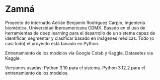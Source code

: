 # Zamná

Proyecto de internado Adrián Benjamín Rodríguez Carpio, ingeniería biomédica, Universidad Iberoamericana CDMX. Basado en el uso de herramientas de deep learning para el desarrollo de un sistema capaz de identificar, segmentar y clasificar basado en imágenes médicas. Todo (o casi todo) el proyecto está basado en Python.

Entrenamiento de los modelos via Google Colab y Kaggle.
Datasetes via Kaggle.

Versiones usadas: Python 3.10 para el sistema.
                  Python 3.12.2 para el entrenamiento de los modelos.

